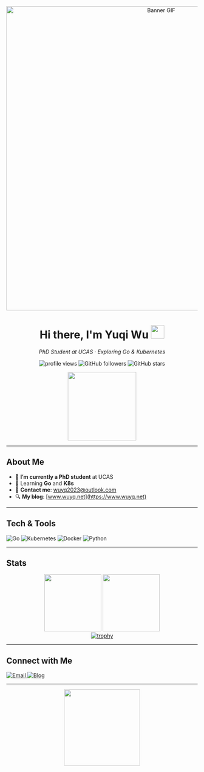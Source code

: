 <div align="center">
  <img src="https://user-images.githubusercontent.com/58433079/96352319-997e2b80-108d-11eb-87f4-964b9a442592.gif" alt="Banner GIF" width="800"/>
</div>

<h1 align="center">Hi there, I'm Yuqi Wu <img src="https://media.giphy.com/media/hvRJCLFzcasrR4ia7z/giphy.gif" width="35px"></h1>

<p align="center">
  <em>PhD Student at UCAS · Exploring Go & Kubernetes</em>
</p>

<p align="center">
  <img src="https://komarev.com/ghpvc/?username=ElectricFish7&color=blueviolet&style=flat-square&label=Profile+Views" alt="profile views"/>
  <img alt="GitHub followers" src="https://img.shields.io/github/followers/ElectricFish7?label=Follow&style=flat-square" />
  <img alt="GitHub stars" src="https://img.shields.io/github/stars/ElectricFish7?style=flat-square" />
</p>

<div align="center">
  <img height="180px" src="https://github-readme-stats.vercel.app/api?username=ElectricFish7&show_icons=true&count_private=true&hide_title=true&theme=radical"/>
</div>

---

## About Me

- 🔭 **I’m currently a PhD student** at UCAS  
- 🤔 Learning **Go** and **K8s**  
- 🌱 **Contact me**: [wuyq2023@outlook.com](mailto:wuyq2023@outlook.com)  
- :mag: **My blog**: [www.wuyq.net](https://www.wuyq.net)

---

## Tech & Tools

<p>
  <img src="https://img.shields.io/badge/Go-00ADD8?style=flat-square&logo=go&logoColor=white" alt="Go" />
  <img src="https://img.shields.io/badge/Kubernetes-326CE5?style=flat-square&logo=kubernetes&logoColor=white" alt="Kubernetes" />
  <img src="https://img.shields.io/badge/Docker-2496ED?style=flat-square&logo=docker&logoColor=white" alt="Docker" />
  <img src="https://img.shields.io/badge/Python-3776AB?style=flat-square&logo=python&logoColor=white" alt="Python" />
</p>

---

## Stats

<div align="center">
  <img height="150px" src="https://github-readme-stats.vercel.app/api/top-langs/?username=ElectricFish7&layout=compact&theme=radical&hide_title=true" />
  <img height="150px" src="https://github-readme-streak-stats.herokuapp.com/?user=ElectricFish7&theme=radical&hide_border=true" />
</div>

<div align="center">
  <a href="https://github.com/ryo-ma/github-profile-trophy">
    <img src="https://github-profile-trophy.vercel.app/?username=ElectricFish7&theme=radical&column=7" alt="trophy"/>
  </a>
</div>

---

## Connect with Me

<p>
  <a href="mailto:wuyq2023@outlook.com">
    <img src="https://img.shields.io/badge/Email-D14836?style=flat-square&logo=microsoft-outlook&logoColor=white" alt="Email" />
  </a>
  <a href="https://www.wuyq.net">
    <img src="https://img.shields.io/badge/Blog-21759B?style=flat-square&logo=WordPress&logoColor=white" alt="Blog" />
  </a>
</p>

---


<p align="center">
  <img src="https://media.giphy.com/media/dxn6fRlTIShoeBr69N/giphy.gif" width="200" />
</p>
